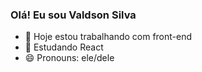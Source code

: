 ### Olá! Eu sou Valdson Silva

- 🔭 Hoje estou trabalhando com front-end
- 🌱 Estudando React
- 😄 Pronouns: ele/dele
